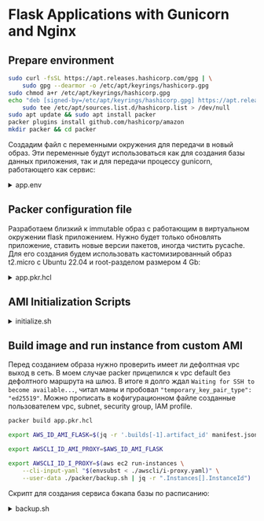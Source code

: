 
# Flask Applications with Gunicorn and Nginx

## Prepare environment

```bash
sudo curl -fsSL https://apt.releases.hashicorp.com/gpg | \
    sudo gpg --dearmor -o /etc/apt/keyrings/hashicorp.gpg
sudo chmod a+r /etc/apt/keyrings/hashicorp.gpg
echo "deb [signed-by=/etc/apt/keyrings/hashicorp.gpg] https://apt.releases.hashicorp.com jammy main" | \
    sudo tee /etc/apt/sources.list.d/hashicorp.list > /dev/null
sudo apt update && sudo apt install packer
packer plugins install github.com/hashicorp/amazon
mkdir packer && cd packer
```

Создадим файл с переменными окружения для передачи в новый образ. Эти переменные будут использоваться как для создания базы данных приложения, так и для передачи процессу gunicorn, работающего как сервис:

<details>
  <summary>app.env</summary>

```bash
MYSQL_USER=flask
MYSQL_PASSWORD=<YOUR PASSWORD>
MYSQL_DB=flask
MYSQL_HOST=127.0.0.1
SECRET_KEY=<YOUR SECRET KEY>
PROXY_PORT=8000
```

</details>

## Packer configuration file

Разработаем близкий к immutable образ с работающим в виртуальном окружении flask приложением. Нужно будет только обновлять приложение, ставить новые версии пакетов, иногда чистить pycache. Для его создания будем использовать кастомизированный образ t2.micro с Ubuntu 22.04 и root-разделом размером 4 Gb:

<details>
  <summary>app.pkr.hcl</summary>

```
packer {
  required_plugins {
    amazon = {
      source  = "github.com/hashicorp/amazon"
      version = "~> 1"
    }
  }
}

variable "base_ami" {
  type    = string
  default = "${env("AWS_ID_AMI_UNUNTU22_4G")}"
}

variable "instance_size" {
  type    = string
  default = "t2.micro"
}

variable "region" {
  type    = string
  default = "${env("AWS_DEFAULT_REGION")}"
}

source "amazon-ebs" "flask" {
  ami_name      = "ubuntu22-flask"
  instance_type = "${var.instance_size}"
  region        = "${var.region}"
  source_ami    = "${var.base_ami}"
  ssh_timeout   = "10m"
  ssh_username  = "ubuntu"
  tags = {
    BuiltBy  = "Packer"
    OS       = "Ubuntu 22.04 with 4 Gb root partition"
    Project  = "Devops"
    ami_type = "Flask applications with Gunicorn and Nginx"
  }
}

build {
  sources = ["source.amazon-ebs.flask"]

  provisioner "file" {
    destination = "/home/ubuntu/app.env"
    source      = "app.env"
  }

  provisioner "shell" {
    inline = [
      "sudo apt-get remove -y needrestart",
      "sudo apt-get update -y",
      "sudo apt-get install -y git mariadb-server",
      "sudo apt-get install -y unzip jq",
      "sudo apt-get install -y python3-pip python3.10-venv default-libmysqlclient-dev build-essential pkg-config",
      "curl https://awscli.amazonaws.com/awscli-exe-linux-x86_64.zip -o /tmp/awscliv2.zip",
      "unzip /tmp/awscliv2.zip -d /tmp/ && sudo /tmp/aws/install",
      "sudo apt-get install -y nginx"
    ]
  }

  provisioner "shell" {
    execute_command = "{{ .Path }}"
    script          = "initialize.sh"
  }

  post-processor "manifest" {
    output = "manifest.json"
  }
}

```

</details>

## AMI Initialization Scripts

<details>
  <summary>initialize.sh</summary>

```bash
#!/bin/bash
echo "Prepare environment"
set -o allexport; source /home/ubuntu/app.env; set +o allexport

echo "Create application"
mkdir app && cd app
git git clone https://github.com/saaverdo/flask-alb-app -b alb app
echo -e '\nvenv/\n*.sock' >> .gitignore

echo "Create database"
sudo mysql -u root <<EOF
CREATE DATABASE $MYSQL_DB;
CREATE USER $MYSQL_USER IDENTIFIED BY '$MYSQL_PASSWORD';
GRANT ALL PRIVILEGES ON $MYSQL_DB.* TO $MYSQL_USER;
FLUSH PRIVILEGES;
EOF

echo "Prepare virtual environment"
python3 -m venv venv
source venv/bin/activate
pip install --upgrade pip
pip install -r requirements.txt
deactivate

echo "Configuring Gunicorn as service"
sudo usermod -a -G www-data ubuntu
sudo tee /etc/systemd/system/gunicorn.service > /dev/null <<EOF
[Unit]
Description=Gunicorn instance to serve flask
After=network.target

[Service]
User=ubuntu
Group=www-data
WorkingDirectory=/home/ubuntu/app
Environment="PATH=/home/ubuntu/app/venv/bin"
EnvironmentFile=/home/ubuntu/app.env
ExecStart=/home/ubuntu/app/venv/bin/gunicorn --workers 1 --bind unix:app.sock -m 007 app:app

[Install]
WantedBy=multi-user.target
EOF
sudo systemctl start gunicorn
sudo systemctl enable gunicorn

echo "Configuring Nginx to Proxy Requests"
sudo tee /etc/nginx/sites-available/flask.local >/dev/null <<EOF
server {
    listen $PROXY_PORT default_server;
    listen [::]:$PROXY_PORT default_server;

    server_name _;

    location / {
        include proxy_params;
        proxy_pass http://unix:/home/ubuntu/app/app.sock;
    }
}
EOF

sudo chmod 755 /home/ubuntu/
sudo ln -s /etc/nginx/sites-available/flask.local /etc/nginx/sites-enabled/
sudo rm /etc/nginx/sites-enabled/default
sudo systemctl restart nginx
```

</details>

## Build image and run instance from custom AMI

Перед созданием образа нужно проверить имеет ли дефолтная vpc выход в сеть. В моем случае packer прицепился к vpc default без дефолтного маршрута на шлюз. В итоге я долго ждал `Waiting for SSH to become available...`, читал маны и пробовал `"temporary_key_pair_type": "ed25519"`. Можно прописать в кофигурационном файле созданные пользователем vpc, subnet, security group, IAM profile.

```bash
packer build app.pkr.hcl

export AWS_ID_AMI_FLASK=$(jq -r '.builds[-1].artifact_id' manifest.json | cut -d ":" -f2) && cd ..

export AWSCLI_ID_AMI_PROXY=$AWS_ID_AMI_FLASK

export AWSCLI_ID_I_PROXY=$(aws ec2 run-instances \
    --cli-input-yaml "$(envsubst < ./awscli/i-proxy.yaml)" \
    --user-data ./packer/backup.sh | jq -r ".Instances[].InstanceId")
```

Скрипт для создания сервиса бэкапа базы по расписанию:

<details>
  <summary>backup.sh</summary>

```bash
tee /home/ubuntu/backupSQLtoS3.sh >/dev/null <<"EOF"
#!/bin/bash
BUCKET_NAME="awscli-main"
BACKUP_NAME="backup-flask-$(date +%Y-%m-%d-%H-%M-%S).sql.gz"
mysqldump -h $MYSQL_HOST -P 3306 -u $MYSQL_USER -p"$MYSQL_PASSWORD" $MYSQL_DB | gzip > /tmp/${BACKUP_NAME}
aws s3 cp /tmp/${BACKUP_NAME} s3://${BUCKET_NAME}/backups/flask/${BACKUP_NAME}
rm /tmp/${BACKUP_NAME}
olderThan=$(date --date "-7 days" +%s)
aws s3 ls awscli-main/backups/flask/ | while read -r line; do
    createDate=$(echo $line | awk '{print $1" "$2}')
    createDate=$(date -d "$createDate" +%s)
    if [[ $createDate -lt $olderThan ]]; then
        fileName=$(echo $line | awk '{print $4}')
        echo $filename
        if [[ $fileName != "" ]]; then
            aws s3 rm s3://awscli-main/backups/flask/$fileName
        fi
    fi
done
EOF

sudo chmod +x /home/ubuntu/backupSQLtoS3.sh

sudo tee /etc/systemd/system/backupSQLtoS3.service >/dev/null <<EOF
[Unit]
Description=Backup SQL dump to AWS S3 service

[Service]
User=ubuntu
Group=www-data
EnvironmentFile=/home/ubuntu/app.env
ExecStart=/bin/bash /home/ubuntu/backupSQLtoS3.sh

[Install]
WantedBy=multi-user.target
EOF

sudo tee /etc/systemd/system/backupSQLtoS3.timer >/dev/null <<EOF
[Unit]
Description=Backup SQL dump to AWS S3 timer
Requires=backupSQLtoS3.service

[Timer]
Unit=Backup SQL dump to AWS S3.service
OnCalendar=*-*-* 1:00:00
#OnCalendar=*-*-* *:0/5

[Install]
WantedBy=timers.target
EOF

sudo systemctl enable backupSQLtoS3.timer
sudo systemctl daemon-reload
sudo systemctl start backupSQLtoS3.timer
```

</details>

